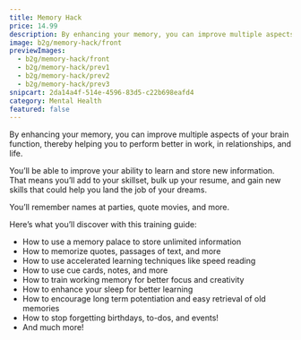 ```yaml
---
title: Memory Hack
price: 14.99
description: By enhancing your memory, you can improve multiple aspects of your brain function, thereby helping you to perform better in work, in relationships, and life.
image: b2g/memory-hack/front
previewImages:
  - b2g/memory-hack/front
  - b2g/memory-hack/prev1
  - b2g/memory-hack/prev2
  - b2g/memory-hack/prev3
snipcart: 2da14a4f-514e-4596-83d5-c22b698eafd4
category: Mental Health
featured: false
---
```


By enhancing your memory, you can improve multiple aspects of your brain function, thereby helping you to perform better in work, in relationships, and life.

You’ll be able to improve your ability to learn and store new information. That means you’ll add to your skillset, bulk up your resume, and gain new skills that could help you land the job of your dreams.

You’ll remember names at parties, quote movies, and more.

Here’s what you’ll discover with this training guide:

- How to use a memory palace to store unlimited information
- How to memorize quotes, passages of text, and more
- How to use accelerated learning techniques like speed reading
- How to use cue cards, notes, and more
- How to train working memory for better focus and creativity
- How to enhance your sleep for better learning
- How to encourage long term potentiation and easy retrieval of old memories
- How to stop forgetting birthdays, to-dos, and events!
- And much more!
